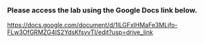 ### Please access the lab using the Google Docs link below.
https://docs.google.com/document/d/1lLGFxIHMaFe3MLjfo-FLw3OfGRMZG4IS2YdsKfsvvTI/edit?usp=drive_link
